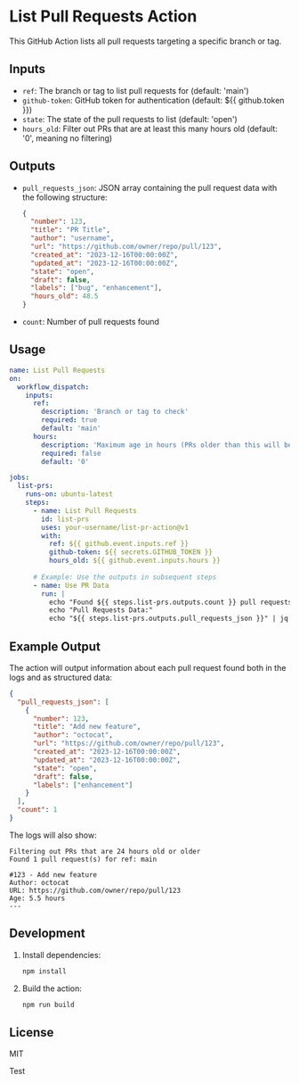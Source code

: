 # List Pull Requests Action

This GitHub Action lists all pull requests targeting a specific branch or tag.

## Inputs

- `ref`: The branch or tag to list pull requests for (default: 'main')
- `github-token`: GitHub token for authentication (default: ${{ github.token }})
- `state`: The state of the pull requests to list (default: 'open')
- `hours_old`: Filter out PRs that are at least this many hours old (default: '0', meaning no filtering)

## Outputs

- `pull_requests_json`: JSON array containing the pull request data with the following structure:
  ```json
  {
    "number": 123,
    "title": "PR Title",
    "author": "username",
    "url": "https://github.com/owner/repo/pull/123",
    "created_at": "2023-12-16T00:00:00Z",
    "updated_at": "2023-12-16T00:00:00Z",
    "state": "open",
    "draft": false,
    "labels": ["bug", "enhancement"],
    "hours_old": 48.5
  }
  ```
- `count`: Number of pull requests found

## Usage

```yaml
name: List Pull Requests
on:
  workflow_dispatch:
    inputs:
      ref:
        description: 'Branch or tag to check'
        required: true
        default: 'main'
      hours:
        description: 'Maximum age in hours (PRs older than this will be filtered out)'
        required: false
        default: '0'

jobs:
  list-prs:
    runs-on: ubuntu-latest
    steps:
      - name: List Pull Requests
        id: list-prs
        uses: your-username/list-pr-action@v1
        with:
          ref: ${{ github.event.inputs.ref }}
          github-token: ${{ secrets.GITHUB_TOKEN }}
          hours_old: ${{ github.event.inputs.hours }}
          
      # Example: Use the outputs in subsequent steps
      - name: Use PR Data
        run: |
          echo "Found ${{ steps.list-prs.outputs.count }} pull requests"
          echo "Pull Requests Data:"
          echo "${{ steps.list-prs.outputs.pull_requests_json }}" | jq '.'
```

## Example Output

The action will output information about each pull request found both in the logs and as structured data:

```json
{
  "pull_requests_json": [
    {
      "number": 123,
      "title": "Add new feature",
      "author": "octocat",
      "url": "https://github.com/owner/repo/pull/123",
      "created_at": "2023-12-16T00:00:00Z",
      "updated_at": "2023-12-16T00:00:00Z",
      "state": "open",
      "draft": false,
      "labels": ["enhancement"]
    }
  ],
  "count": 1
}
```

The logs will also show:
```
Filtering out PRs that are 24 hours old or older
Found 1 pull request(s) for ref: main

#123 - Add new feature
Author: octocat
URL: https://github.com/owner/repo/pull/123
Age: 5.5 hours
---
```

## Development

1. Install dependencies:
   ```bash
   npm install
   ```

2. Build the action:
   ```bash
   npm run build
   ```

## License

MIT

Test